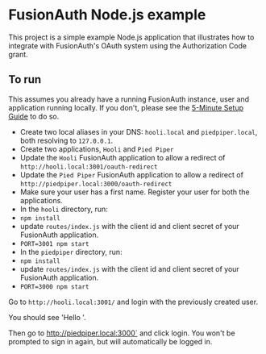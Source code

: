 # FusionAuth Node.js example

This project is a simple example Node.js application that illustrates how to integrate with FusionAuth's OAuth system using the Authorization Code grant.

## To run

This assumes you already have a running FusionAuth instance, user and application running locally. If you don't, please see the [5-Minute Setup Guide](https://fusionauth.io/docs/v1/tech/5-minute-setup-guide) to do so.

* Create two local aliases in your DNS: `hooli.local` and `piedpiper.local`, both resolving to `127.0.0.1`.
* Create two applications, `Hooli` and `Pied Piper`
 * Update the `Hooli` FusionAuth application to allow a redirect of `http://hooli.local:3001/oauth-redirect`
 * Update the `Pied Piper` FusionAuth application to allow a redirect of `http://piedpiper.local:3000/oauth-redirect`
* Make sure your user has a first name. Register your user for both the applications.
* In the `hooli` directory, run:
 * `npm install`
 * update `routes/index.js` with the client id and client secret of your FusionAuth application.
 * `PORT=3001 npm start`
* In the `piedpiper` directory, run:
 * `npm install`
 * update `routes/index.js` with the client id and client secret of your FusionAuth application.
 * `PORT=3000 npm start`

Go to `http://hooli.local:3001/` and login with the previously created user. 

You should see 'Hello <name>'.

Then go to http://piedpiper.local:3000` and click login. You won't be prompted to sign in again, but will automatically be logged in.
